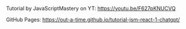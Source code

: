 Tutorial by JavaScriptMastery on YT: https://youtu.be/F627pKNUCVQ

GitHub Pages: https://out-a-time.github.io/tutorial-jsm-react-1-chatgpt/
